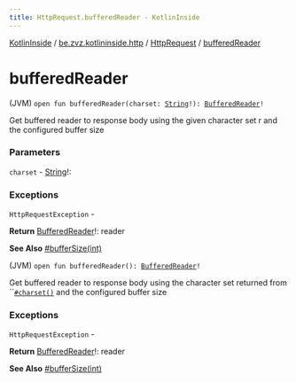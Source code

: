 ```yaml
---
title: HttpRequest.bufferedReader - KotlinInside
---
```


[KotlinInside](../../index.html) / [be.zvz.kotlininside.http](../index.html) / [HttpRequest](index.html) / [bufferedReader](./buffered-reader.html)

# bufferedReader

(JVM) `open fun bufferedReader(charset: `[`String`](https://kotlinlang.org/api/latest/jvm/stdlib/kotlin/-string/index.html)`!): `[`BufferedReader`](https://docs.oracle.com/javase/7/docs/api/java/io/BufferedReader.html)`!`

Get buffered reader to response body using the given character set r and the configured buffer size

### Parameters

`charset` - [String](https://kotlinlang.org/api/latest/jvm/stdlib/kotlin/-string/index.html)!:

### Exceptions

`HttpRequestException` -

**Return**
[BufferedReader](https://docs.oracle.com/javase/7/docs/api/java/io/BufferedReader.html)!: reader

**See Also**
[#bufferSize(int)](buffer-size.html)

(JVM) `open fun bufferedReader(): `[`BufferedReader`](https://docs.oracle.com/javase/7/docs/api/java/io/BufferedReader.html)`!`

Get buffered reader to response body using the character set returned from ``[`#charset()`](charset.html) and the configured buffer size

### Exceptions

`HttpRequestException` -

**Return**
[BufferedReader](https://docs.oracle.com/javase/7/docs/api/java/io/BufferedReader.html)!: reader

**See Also**
[#bufferSize(int)](buffer-size.html)

